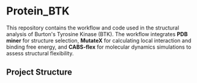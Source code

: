 # Protein_BTK
This repository contains the workflow and code used in the structural analysis of Burton's Tyrosine Kinase (BTK). The workflow integrates **PDB miner** for structure selection, **MutateX** for calculating local interaction and binding free energy, and **CABS-flex** for molecular dynamics simulations to assess structural flexibility. 

## Project Structure



